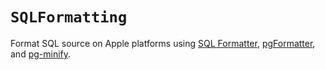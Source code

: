 # ``SQLFormatting``

Format SQL source on Apple platforms using [SQL Formatter](https://github.com/zeroturnaround/sql-formatter), [pgFormatter](https://github.com/darold/pgFormatter), and [pg-minify](https://github.com/vitaly-t/pg-minify).
